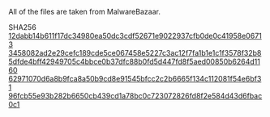 All of the files are taken from MalwareBazaar.

SHA256 
[12dabb14b611f17dc34980ea50dc3cdf52671e9022937cfb0de0c41958e06713]("https://bazaar.abuse.ch/sample/12dabb14b611f17dc34980ea50dc3cdf52671e9022937cfb0de0c41958e06713")
[3458082ad2e29cefc189cde5ce067458e5227c3ac12f7fa1b1e1c1f3578f32b8]("https://bazaar.abuse.ch/sample/3458082ad2e29cefc189cde5ce067458e5227c3ac12f7fa1b1e1c1f3578f32b8")
[5dfde4bff42949705c4bbce0b37dfc88b0fd5d447fd8f5aed00850b6264d1160]("https://bazaar.abuse.ch/sample/5dfde4bff42949705c4bbce0b37dfc88b0fd5d447fd8f5aed00850b6264d1160")
[62971070d6a8b9fca8a50b9cd8e91545bfcc2c2b6665f134c112081f54e6bf31]("https://bazaar.abuse.ch/sample/62971070d6a8b9fca8a50b9cd8e91545bfcc2c2b6665f134c112081f54e6bf31")
[96fcb55e93b282b6650cb439cd1a78bc0c723072826fd8f2e584d43d6fbac0c1]("https://bazaar.abuse.ch/sample/96fcb55e93b282b6650cb439cd1a78bc0c723072826fd8f2e584d43d6fbac0c1")
